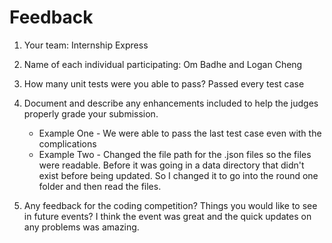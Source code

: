 # Feedback

1. Your team: Internship Express
2. Name of each individual participating: Om Badhe and Logan Cheng
3. How many unit tests were you able to pass? Passed every test case
4. Document and describe any enhancements included to help the judges properly grade your submission.
    - Example One - We were able to pass the last test case even with the complications
    - Example Two - Changed the file path for the .json files so the files were readable. Before it was going in a data directory that didn't exist before being updated. So I changed it to go into the round one folder and then read the files.

5. Any feedback for the coding competition? Things you would like to see in future events? I think the event was great and the quick updates on any problems was amazing.

